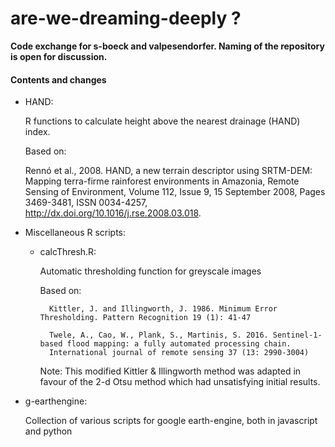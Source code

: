 # are-we-dreaming-deeply ?

**Code exchange for s-boeck and valpesendorfer. Naming of the repository is open for discussion.**



#### Contents and changes

- HAND:

    R functions to calculate height above the nearest drainage (HAND) index. 
    
    Based on:
    
    Rennó et al., 2008. HAND, a new terrain descriptor using SRTM-DEM: Mapping terra-firme rainforest environments in Amazonia, Remote         Sensing of Environment, Volume 112, Issue 9, 15 September 2008, Pages 3469-3481, ISSN 0034-4257,
    http://dx.doi.org/10.1016/j.rse.2008.03.018.
    

- Miscellaneous R scripts: 

	+ calcThresh.R:
	
		Automatic thresholding function for greyscale images
	
		Based on:  
		
			Kittler, J. and Illingworth, J. 1986. Minimum Error Thresholding. Pattern Recognition 19 (1): 41-47

			Twele, A., Cao, W., Plank, S., Martinis, S. 2016. Sentinel-1-based flood mapping: a fully automated processing chain.
			International journal of remote sensing 37 (13: 2990-3004)
		
		
		Note: This modified Kittler & Illingworth method was adapted in favour of the 2-d Otsu method which had 
			  unsatisfying initial results.




- g-earthengine:

	Collection of various scripts for google earth-engine, both in javascript and python
	
	
